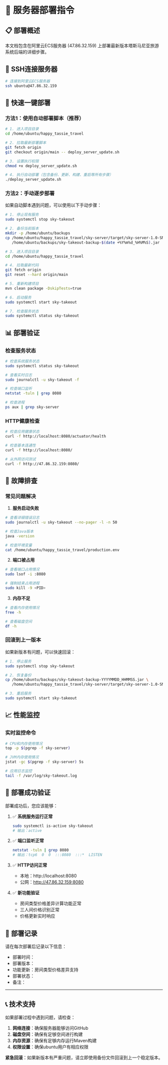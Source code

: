 # 🚀 服务器部署指令

## 📋 部署概述

本文档包含在阿里云ECS服务器 (47.86.32.159) 上部署最新版本塔斯马尼亚旅游系统后端的详细步骤。

## 🔑 SSH连接服务器

```bash
# 连接到阿里云ECS服务器
ssh ubuntu@47.86.32.159
```

## 🎯 快速一键部署

### 方法1：使用自动部署脚本（推荐）

```bash
# 1. 进入项目目录
cd /home/ubuntu/happy_tassie_travel

# 2. 拉取最新部署脚本
git fetch origin
git checkout origin/main -- deploy_server_update.sh

# 3. 设置执行权限
chmod +x deploy_server_update.sh

# 4. 执行自动部署（包含备份、更新、构建、重启等所有步骤）
./deploy_server_update.sh
```

### 方法2：手动逐步部署

如果自动脚本遇到问题，可以使用以下手动步骤：

```bash
# 1. 停止现有服务
sudo systemctl stop sky-takeout

# 2. 备份当前版本
mkdir -p /home/ubuntu/backups
cp /home/ubuntu/happy_tassie_travel/sky-server/target/sky-server-1.0-SNAPSHOT.jar \
   /home/ubuntu/backups/sky-takeout-backup-$(date +%Y%m%d_%H%M%S).jar

# 3. 进入项目目录
cd /home/ubuntu/happy_tassie_travel

# 4. 拉取最新代码
git fetch origin
git reset --hard origin/main

# 5. 重新构建项目
mvn clean package -DskipTests=true

# 6. 启动服务
sudo systemctl start sky-takeout

# 7. 检查服务状态
sudo systemctl status sky-takeout
```

## 📊 部署验证

### 检查服务状态

```bash
# 检查系统服务状态
sudo systemctl status sky-takeout

# 查看实时日志
sudo journalctl -u sky-takeout -f

# 检查端口监听
netstat -tuln | grep 8080

# 检查进程
ps aux | grep sky-server
```

### HTTP健康检查

```bash
# 检查应用健康状态
curl -f http://localhost:8080/actuator/health

# 检查基本连通性
curl -f http://localhost:8080/

# 从外网访问测试
curl -f http://47.86.32.159:8080/
```

## 🔧 故障排查

### 常见问题解决

1. **服务启动失败**
```bash
# 查看详细错误日志
sudo journalctl -u sky-takeout --no-pager -l -n 50

# 检查Java版本
java -version

# 检查环境变量
cat /home/ubuntu/happy_tassie_travel/production.env
```

2. **端口被占用**
```bash
# 查看端口占用情况
sudo lsof -i :8080

# 强制结束占用进程
sudo kill -9 <PID>
```

3. **内存不足**
```bash
# 查看内存使用情况
free -h

# 查看磁盘空间
df -h
```

### 回滚到上一版本

如果新版本有问题，可以快速回滚：

```bash
# 1. 停止服务
sudo systemctl stop sky-takeout

# 2. 恢复备份
cp /home/ubuntu/backups/sky-takeout-backup-YYYYMMDD_HHMMSS.jar \
   /home/ubuntu/happy_tassie_travel/sky-server/target/sky-server-1.0-SNAPSHOT.jar

# 3. 重启服务
sudo systemctl start sky-takeout
```

## 📈 性能监控

### 实时监控命令

```bash
# CPU和内存使用情况
top -p $(pgrep -f sky-server)

# JVM内存使用情况
jstat -gc $(pgrep -f sky-server) 5s

# 应用日志监控
tail -f /var/log/sky-takeout.log
```

## 🎉 部署成功验证

部署成功后，您应该能够：

1. ✅ **系统服务运行正常**
   ```bash
   sudo systemctl is-active sky-takeout
   # 输出：active
   ```

2. ✅ **端口监听正常**
   ```bash
   netstat -tuln | grep 8080
   # 输出：tcp6  0  0  :::8080  :::*  LISTEN
   ```

3. ✅ **HTTP访问正常**
   - 本地：http://localhost:8080
   - 公网：http://47.86.32.159:8080

4. ✅ **新功能验证**
   - 房间类型价格差异计算功能正常
   - 三人间价格识别正常
   - 价格更新实时响应

## 📝 部署记录

请在每次部署后记录以下信息：

- 部署时间：
- 部署版本：
- 功能更新：房间类型价格差异支持
- 部署状态：
- 备注：

---

## 📞 技术支持

如果部署过程中遇到问题，请检查：

1. **网络连接**：确保服务器能够访问GitHub
2. **磁盘空间**：确保有足够空间进行构建
3. **内存资源**：确保有足够内存运行Maven构建
4. **权限设置**：确保ubuntu用户有相应权限

**紧急回滚**：如果新版本有严重问题，请立即使用备份文件回滚到上一个稳定版本。 